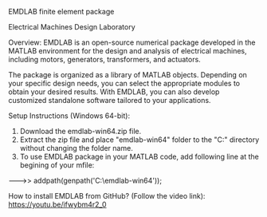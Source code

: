EMDLAB finite element package

Electrical Machines Design Laboratory

Overview:
EMDLAB is an open-source numerical package developed in the MATLAB environment for the design
and analysis of electrical machines, including motors, generators, transformers, and actuators.

The package is organized as a library of MATLAB objects. Depending on your specific design needs, 
you can select the appropriate modules to obtain your desired results. With EMDLAB, 
you can also develop customized standalone software tailored to your applications.

Setup Instructions (Windows 64-bit):
1) Download the emdlab-win64.zip file.
2) Extract the zip file and place "emdlab-win64" folder to the "C:\" directory without changing the folder name.
3) To use EMDLAB package in your MATLAB code, add following line at the begining of your mfile:

--->> addpath(genpath('C:\emdlab-win64'));

How to install EMDLAB from GitHub? (Follow the video link):
https://youtu.be/ifwybm4r2_0
